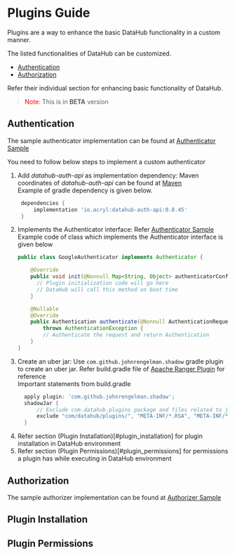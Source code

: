 # Plugins Guide
Plugins are a way to enhance the basic DataHub functionality in a custom manner.

The listed functionalities of DataHub can be customized.

- [Authentication](#authentication)
- [Authorization](#authorization)

Refer their individual section for enhancing basic functionality of DataHub.

><span style="color:red">Note</span>: This is in <b>BETA</b> version

## Authentication 
The sample authenticator implementation can be found at [Authenticator Sample](../metadata-service/plugin/src/test/sample-test-plugins)

You need to follow below steps to implement a custom authenticator 
1. Add _datahub-auth-api_ as implementation dependency: Maven coordinates of _datahub-auth-api_ can be found at [Maven](https://mvnrepository.com/artifact/io.acryl/datahub-auth-api) 
<br/>Example of gradle dependency is given below.
   ```groovy
    dependencies {
        implementation 'io.acryl:datahub-auth-api:0.8.45'
    }
   ```
2. Implements the Authenticator interface: Refer [Authenticator Sample](../metadata-service/plugin/src/test/sample-test-plugins)
<br/> Example code of class which implements the Authenticator interface is given below 
    ```java
    public class GoogleAuthenticator implements Authenticator {
   
        @Override
        public void init(@Nonnull Map<String, Object> authenticatorConfig, @Nullable AuthenticatorContext context) {
          // Plugin initialization code will go here 
          // DataHub will call this method on boot time
        }
   
        @Nullable
        @Override
        public Authentication authenticate(@Nonnull AuthenticationRequest authenticationRequest)
            throws AuthenticationException {
            // Authenticate the request and return Authentication
        }
    }
   ```
3. Create an uber jar: Use `com.github.johnrengelman.shadow` gradle plugin to create an uber jar. Refer build.gradle file of [Apache Ranger Plugin](../metadata-auth/apache-ranger-plugin) for reference
<br/> Important statements from build.gradle 
   ```groovy
     apply plugin: 'com.github.johnrengelman.shadow';
     shadowJar {
         // Exclude com.datahub.plugins package and files related to jar signature   
         exclude "com/datahub/plugins/", "META-INF/*.RSA", "META-INF/*.SF","META-INF/*.DSA"
     }

   ```
4. Refer section (Plugin Installation)[#plugin_installation] for plugin installation in DataHub environment
5. Refer section (Plugin Permissions)[#plugin_permissions] for permissions a plugin has while executing in DataHub environment


## Authorization
The sample authorizer implementation can be found at [Authorizer Sample](../metadata-auth/apache-ranger-plugin)

<TBD>

## Plugin Installation

<TBD>

## Plugin Permissions 
<TBD>
